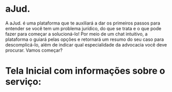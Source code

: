 # aJud.
A aJud. é uma plataforma que te auxiliará a dar os primeiros passos para entender se você tem um problema jurídico, do que se trata e o que pode fazer para começar a solucioná-lo! Por meio de um chat intuitivo, a plataforma o guiará pelas opções e retornará um resumo do seu caso para descomplicá-lo, além de indicar qual especialidade da advocacia você deve procurar. Vamos começar?
#
# Tela Inicial com informações sobre o serviço:
